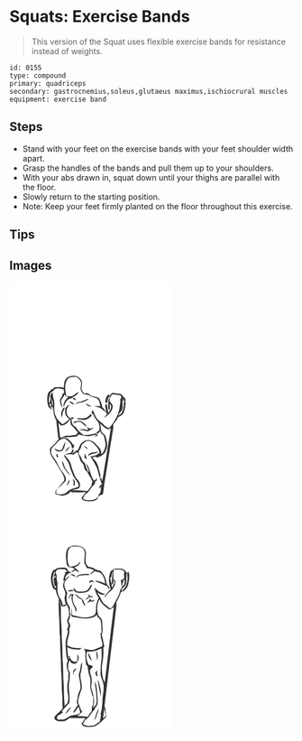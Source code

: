# Squats: Exercise Bands
> This version of the Squat uses flexible exercise bands for resistance instead of weights.

``` 
id: 0155 
type: compound 
primary: quadriceps 
secondary: gastrocnemius,soleus,glutaeus maximus,ischiocrural muscles 
equipment: exercise band 
``` 

## Steps

 - Stand with your feet on the exercise bands with your feet shoulder width apart.
 - Grasp the handles of the bands and pull them up to your shoulders.
 - With your abs drawn in, squat down until your thighs are parallel with the floor.
 - Slowly return to the starting position.
 - Note: Keep your feet firmly planted on the floor throughout this exercise.

## Tips


## Images

<svg width="288" height="400" viewBox="0 0 216 300" xmlns="http://www.w3.org/2000/svg">
  <g fill="#FFF">
    <path d="M0 0h216v300H0V0m77.26 126.4c-4.44 3.22-4.76 9.14-4.9 14.15-3.52-1.66-7.54-.99-11.29-.84-1.72-.17-2.46 1.69-3.5 2.66-.51.05-1.54.14-2.05.18-.21.45-.63 1.34-.84 1.78-2.56.64-3.3 3.47-3.91 5.68-.83 5.29-.55 10.87 1.23 15.94 1.59 1.59 3.49 2.82 5.26 4.2-1.71-2.72-3.8-5.37-4.14-8.69.55.19 1.67.57 2.23.77-.38 1.41-.27 2.81.32 4.2.53-.1 1.58-.28 2.11-.37.8 5.99 1.19 12.31 4.6 17.51.13 4.85 1.17 9.61 1.47 14.45.75 3.66.67 7.45 1.55 11.09-1.62 1.76-3.18 3.59-4.69 5.44-2.08 2.58-5.5 4.05-6.7 7.3-1.07 5.88 2.77 10.77 5.82 15.34 3.56 4.39 5.29 9.91 8.83 14.31 2.21 3.79 5.08 7.87 4.22 12.51-3.28 3.47-5.93 7.45-9.12 11-3.12 1.09-2.63 4.64-2.28 7.27 2.89.37 5.69 1.21 8.56 1.69 4.13-.8 8.9-1.53 11.01-5.71 1.18.79 2.49 1.34 3.94 1.18 5.7.07 11.41.31 17.08-.48-2.61 2.15-3.9 5.34-6.08 7.85.55 1.03.68 2.58 2.02 2.93 4.37 2.2 9.39 1.59 14.08 1.27 2.9-.87 6.59-2.91 6.35-6.44 1.78-1.1 3.76-1.8 5.78-2.33 1.3-4.95 1.32-10.09 2.22-15.11 3.93-24.39 7.78-48.79 11.74-73.18.28-1.63.14-3.28-.06-4.9 2.25-3.12 5.33-5.74 6.51-9.52 3.47-1.23 6.97-3.75 7.9-7.5 1.39-4.44 2.29-9.1 1.87-13.78-.74.55-1.48 1.11-2.22 1.67.44 4.12-.48 8.2-1.97 12.01-1.04 2.26-2.69 4.91-5.46 5.04 1.24-2.16 2.93-3.99 4.46-5.94 3.13-4.91-.25-11.16 2.4-16.16l.6 4.28c.62-.44 1.86-1.33 2.48-1.77-.46-1.93-.84-4.13-3.09-4.61-1.6-5.68-8.39-4.14-12.77-5.38-2.64-.99-3.96 1.89-4.99 3.71-.48-.46-1.44-1.37-1.92-1.82-3.31 2.44-3.99 6.59-4.5 10.39l.64.46c.45.1 1.36.3 1.81.41 1.49-2.88.49-7.12 3.79-8.85.06 1.95-1.1 3.54-1.97 5.17-.11 3.38-.37 6.76-.23 10.15-.19 1.38.63 2.38 1.75 3.01.54-2.81.53-5.67.28-8.51 3.92 3.73.71 8.83-1.81 12.27-1.02-3.86-1.38-7.84-2.22-11.74-.33.01-.98.02-1.31.03-1.88 3.06.78 6.77.36 10.1-1.86-1.99-2.98-4.55-5.11-6.3-.36-4.16-2.04-7.99-4.08-11.58-4.04-2.93-9.86-1.54-13.33-5.32-1.72-2.23-4.68-1.31-7.07-1.3-1.38-2.29-3.8-4.71-3.04-7.6 1.03-4.16 1.44-9.59-2.49-12.39-4.19-4.38-11.07-3.42-16.13-1.28z"/>
    <path d="M78.03 127.87c3.08-1.55 6.68-2.32 10.13-2.04 4.16 1.38 7.82 5.58 7.18 10.17-.01 2.62-1.53 5.36-.2 7.86.75 1.67 1.64 3.33 2.91 4.66 2.27.74 4.66.93 6.99 1.36 3.37 2.64 7.65 3.14 11.51 4.65 3.12 2.47 3.9 6.65 4.09 10.4-2.66-.12-5.33-.23-7.99-.05 3.5 1.05 7.43 1.42 10.29 3.93 1.81 1.61 3.71 3.15 6.08 3.84l-.72 1.64 2.12.34c-1.55 2.01-3.11 4-4.62 6.04 5.18-3.59 10.78-8.02 11.64-14.7.59-3.42-2.63-5.45-4.21-7.99-.11-3.43 1.67-6.41 3.77-8.97 3.33.45 6.68.78 10.03 1.13.4.32 1.21.96 1.61 1.27l.24 3.05c-.4.31-1.18.92-1.58 1.23.54 2.18.39 4.4-.21 6.55-.57 12.15-6.53 23.35-14.83 32-2.6-1.49-5.4-2.85-7.28-5.27-2.54-3.15-6.6-4.65-8.87-8.05-2.32-3.38-3.51-7.37-5.16-11.09-.66 1.38-1.31 2.75-1.93 4.15 1.19.85 2.7 1.5 3.08 3.07 1.14 2.94 2.95 5.52 5.04 7.85 2.24 2.09 2.1 5.35 2.85 8.11-.18 1.38-.34 2.75-.48 4.14a82.049 82.049 0 0 1-4.01 2.92c.53.65 1.07 1.3 1.61 1.95l1.53-1.83c.64-.57 1.9-1.71 2.54-2.28.16.78.5 2.33.67 3.11 1.3 1.02 2.74 1.91 3.8 3.2 1.03 4.2 2.05 8.48 2.27 12.81-.9 4.39-2.03 9.23-5.99 11.9 1.08-4.11-1.35-7.86-4.07-10.68-3.13-3.17-6.06-7.26-10.79-7.93-5.28-1.57-10.75 1.97-13.23 6.53-1.55 2.54-1.28 6.55-4.89 7.16-1.99 1.42-3.91 2.94-5.86 4.41 1.25-2.06 3.57-4.37 1.11-6.43-.69 1.53-1.38 3.08-2.04 4.63-3.39.71-7.07 1.29-9.72 3.75 2.14 4.3 5.84 7.79 7.09 12.53 1.2 4.74 3.15 9.22 4.92 13.75 1.98 5.44 8.14 8.86 7.69 15.23-3.42 1.49-7.12 2.18-10.56 3.59-3.6 1.32-5.5 5.38-9.43 6.05-3.14 1.15-6.42.52-9.57-.16-.6-2.23-.79-4.73 1.18-6.35 4.14-3.04 7.11-7.31 11.05-10.55 1.57-5.7-3.03-10.12-6.03-14.35-3.48-4.22-4.44-9.88-7.99-14.05-2.42-3.91-6.64-7.95-5.15-12.97.67-3.88 4.57-5.67 6.77-8.57 2.8-3.55 6.46-7.16 11.4-6.57 4.74 3.09 9.82 7.33 9.23 13.66.47-.47.93-.94 1.4-1.4.43.43 1.27 1.29 1.7 1.72-1.35-2.27-.99-4.06 1.09-5.35-.59-.05-1.77-.15-2.37-.19a23.553 23.553 0 0 0-9.2-9.16c-2.59-1.04-5.46-.56-8.18-.62-.78-6.48-1.52-12.96-2.38-19.43 1.2 1.25 2.36 2.58 3.85 3.48 5.26-.13 9.23-3.9 11.5-8.33.22.61.65 1.83.87 2.44-.02 2.17-.21 4.71 1.73 6.19 3.13 2.64 5.41 6.02 8.09 9.07-.85 1.02-1.68 2.05-2.49 3.1-4.25.21-8.44 1.65-12.71.85-2.14.66-4.28 1.3-6.42 1.97 6.84.89 13.58-.3 20.38-.82l1.92-2.64c7.14 1.92 14.84 3.53 21.93.45.63.27 1.25.54 1.87.82-1.31.65-3.93 1.94-5.23 2.58 2.5-.76 4.99-1.59 7.49-2.38-1.04-.97-2.05-1.95-3.05-2.94-5.34 1.69-10.91 2.48-16.51 2.24-3.15-3.35-7.54-5.59-9.38-10.02-1.92-1.4-4.2-2.6-5.39-4.74-.39-1.93-.53-3.91-1.11-5.8a96.7 96.7 0 0 1 3.18-1.69l-.24-1.09c-1.14-.17-2.27-.34-3.41-.52.13.72.4 2.14.53 2.86-2.24-1.82-4.79-3.59-5.99-6.32-.67-2.36-.33-4.84-.35-7.25 1.43-1.89 2.66-3.93 3.56-6.12-2.28 1.32-3.89 3.43-5.62 5.37.08 2.69-.18 5.44.43 8.09 1.15 2.46 3.28 4.26 5.17 6.14-2.92 2.59-5.92 5.14-9.5 6.78-3.32-3.52-7.4-6.68-8.88-11.5-3.44-6.96-.18-14.93-2.52-22.16-1.06-2.81-1.18-5.81-1.22-8.77-1.06 1.09-2.11 2.21-3.13 3.35-.04 1.41-.08 2.83-.11 4.25 4.16 2.15 3.02 7.53 3.26 11.38-1.48-3.02-1.03-6.43-1.49-9.66-.44-.25-1.31-.75-1.75-.99-.17 2.11-.31 4.29-1.23 6.24-1.71-4.57.11-9.05 1.19-13.47a284.4 284.4 0 0 0 4.6-3.86c3.34-4.02 9.32-2.41 13.56-.87.01 1.62.03 3.23.07 4.84-.58.25-1.72.75-2.3 1 .02.7.05 2.09.06 2.79-4.97 4.11-3.28 11.59.67 15.82-1.25-3.62-2.9-7.47-1.73-11.34 1.36-2.24 4.04-3.96 3.53-6.92 1.52 1.79 3.36 3.27 5.6 4.07-4.26 2.32-6.27 7.13-6.58 11.77.24-.04.72-.12.96-.17 1.37-4.77 4.53-10.23 10.08-10.48 3.29-2.46 7.68-4.16 9.08-8.38-2.33 1.21-4.23 3.04-6.39 4.49-2.98 1.91-6.65 1.36-9.96 1.05-.42-5.1-2.11-10.2-1.15-15.33.73-2.9 1.67-5.9 3.61-8.23m5.98 26.98c1.6.83 3.2 1.71 4.91 2.3-.78-1.23-1.63-2.41-2.49-3.57-.81.41-1.62.84-2.42 1.27m6.51 4.78c-.93 1.12-1.83 2.27-2.62 3.5 1.09-.72 2.11-1.54 3.12-2.35 3.17-.83 6.68-.61 9.51-2.45 1.55-1.1 4-1.21 4.68-3.24-5.03 1.14-9.31 4.68-14.69 4.54m-11.46-1.24c2.1 1.84 4.35 3.62 7.01 4.58-.93-3.08-4.01-4.47-7.01-4.58m22.7 2.46c.92 3.16 4.36 5.43 7.53 3.98-2.97-.4-5.26-2.2-7.53-3.98m-31.9 9.95c-1.59 2.84-1.09 6.19-.42 9.22 1.27-2.09 1.01-4.6 1.53-6.9.81-2.06 2.03-3.95 2.58-6.12l-.65-.2c-2 .15-2.12 2.64-3.04 4m38.35 4.39c-1.72 2.16-3.82 4.1-6.36 5.24-3.95 1.24-8.05.56-12.08.32 1.55 2.35 4.8 1.69 7.2 2.33 4.94.65 9.46-2.03 12.55-5.69-.43-.74-.87-1.47-1.31-2.2m-23.37 12.74c2.01-.71 3.97-1.53 5.95-2.31 1.43.06 2.87.13 4.3.18 2.33 2.44 4.8 4.88 7.97 6.2-.99-2.81-3.98-4.09-5.97-6.11-2.47-2.33-6.08-.97-9.07-.99-1.77-.12-2.32 1.89-3.18 3.03m18.22 4.82a43.01 43.01 0 0 1 1.82 3.74c-2.04.12-3.97-.62-5.89-1.17-1.88.23-3.77.42-5.66.53-.02.15-.07.45-.09.6 2.97.15 5.95.31 8.74 1.43 2.82 1.09 5.22-1.38 7.54-2.59 1.13-.64 2.25-1.3 3.27-2.11-1.58.46-3.1 1.09-4.68 1.52-1.8-.3-3.41-1.2-5.05-1.95M70.03 222c-2.88 3.64-7 .57-10-1.11 1.19 3.95 6.12 5.43 9.57 3.58 3.89-2.91 4.19-8.17 5.16-12.54-2.19 3.05-3.16 6.72-4.73 10.07m4.32 4.15c2.22-2.15 4.47-4.39 5.74-7.25-3.11 1.24-4.58 4.34-5.74 7.25m-9.37 6.99c-.46-1.86-1.04-3.67-1.73-5.45-1.16 1.87-1.18 5.42 1.73 5.45m5.07 4.38c.23 7.69 5.45 14.41 11.03 19.25-1.82-3.39-5.03-5.8-6.7-9.29-1.71-3.21-1.99-7.06-4.33-9.96m14.11 24.19c.47 1.16.92 2.33 1.37 3.51.18 2.02-1.37 4.61.87 5.9.79-3.25 1.85-7.92-2.24-9.41m-7.95 9.73c1.79-2.66 4.24-5.55 3.51-8.98-1.8 2.69-2.57 5.92-3.51 8.98z"/>
    <path d="M120.25 187.51c3.55 3.15 6.71 7.15 11.58 8.29.78-.45 2.33-1.36 3.1-1.81-3.9 23.43-7.34 46.93-11.41 70.33-.83-1.49-.81-4.83-3.27-3.88.81 2.64 1.34 5.45 2.92 7.78-.88.75-1.75 1.5-2.63 2.24-.37 1.02-.73 2.05-1.08 3.08.31.11.94.33 1.26.44.24-.77.71-2.31.95-3.08.21 3.01.08 6.1-.76 9.02-1.71 1.76-3.01 3.82-3.29 6.31-1.85 1.1-3.65 2.28-5.58 3.22-4.82.41-9.83.92-14.32-1.33.8-1.97 1.63-3.95 2.81-5.72 1.93-1.63 4.41-2.73 5.66-5.05 1.99-3.31 4.32-6.43 7.3-8.92.26-1.33.55-2.65.85-3.96.55-.17 1.66-.51 2.21-.67-.11-.34-.33-1.02-.44-1.35l.72-2.51c-.54.75-1.07 1.51-1.6 2.28-.88.54-1.76 1.08-2.64 1.64-5.2-6.84-4.98-16.24-10.48-22.91.49 4.22 3.22 7.76 3.99 11.93-3.55-3.22-4.12-8.11-5.89-12.27-1.55-1.78-3.59-3.28-4.13-5.7-.65-3-3.66-4.84-3.92-7.96-.46-1.88.98-3.39 1.89-4.84 1.75-1.96.96-5.13 3.1-6.84 2.48-2.08 5.25-5.05 8.84-4.08 4.79.61 7.31 5.16 10.45 8.26 1.42 2.21 3.58 4.7 3.21 7.43-3 3.3-7.51 4.33-11.75 4.97 3.25 5.54 7.04 10.85 9.23 16.94.97 3.82 1.89 7.66 2.98 11.45.61-1.2 1.2-2.51.92-3.89-1.63-6.21-2.46-12.84-6.17-18.25-1.37-1.79-3.24-3.13-4.49-5.02 1.38-.54 2.84-.83 4.3-1.08.35.3 1.04.9 1.39 1.2 5.61-.92 11.45-4.78 12.74-10.61 2.8-5.32.4-11.3-.63-16.75-.41-2.65-2.75-4.07-4.78-5.42-2.39-4-1.17-8.74-3.14-12.91m-21.22 30.5c1.66 1.49 3.32 3 5.16 4.26-.4-2.53-2.78-4.03-5.16-4.26m5.68 12.9c2.09-.93 3.93-2.6 6.29-2.8 2.52-.36 5.41-.63 6.74-3.18-4.31 2.14-11.39.05-13.03 5.98m-4.34-3.02c-.48 1.95-.57 3.97-.33 5.97.98.48 1.97.97 2.95 1.47-.78-2.52-1.41-5.09-2.62-7.44z"/>
    <path d="M89.18 226.05c.5.16 1.5.49 2.01.65.94 3.14 1.79 6.3 2.79 9.42.96 2.97 4.09 4.66 4.82 7.74 1.12 2.63.86 6.63 4.32 7.4 1.59 3.46 3.57 6.72 5.67 9.9-.62 1.24-1.23 2.48-1.83 3.74.66-1.15 1.3-2.29 1.95-3.43l1.59 3.46c-.66 1.89-.96 3.87-1.5 5.8-1.55 2.32-3.25 4.55-4.77 6.9-6.93-.4-13.83-1-20.77-1.08 2.93-1.46 6.5-.95 9.24-2.86 1.76-1.99 1.3-4.95.63-7.29-1.26-3.34-4.68-5.2-6.12-8.44-2.36-5.39-4.19-10.98-5.76-16.64-1.61-4.53-4.87-8.15-8.18-11.51 3.96-.74 7.93-1.6 11.9-.34 1.33-1.15 2.67-2.28 4.01-3.42z"/>
  </g>
  <g fill="#333">
    <path d="M77.26 126.4c5.06-2.14 11.94-3.1 16.13 1.28 3.93 2.8 3.52 8.23 2.49 12.39-.76 2.89 1.66 5.31 3.04 7.6 2.39-.01 5.35-.93 7.07 1.3 3.47 3.78 9.29 2.39 13.33 5.32 2.04 3.59 3.72 7.42 4.08 11.58 2.13 1.75 3.25 4.31 5.11 6.3.42-3.33-2.24-7.04-.36-10.1.33-.01.98-.02 1.31-.03.84 3.9 1.2 7.88 2.22 11.74 2.52-3.44 5.73-8.54 1.81-12.27.25 2.84.26 5.7-.28 8.51-1.12-.63-1.94-1.63-1.75-3.01-.14-3.39.12-6.77.23-10.15.87-1.63 2.03-3.22 1.97-5.17-3.3 1.73-2.3 5.97-3.79 8.85-.45-.11-1.36-.31-1.81-.41l-.64-.46c.51-3.8 1.19-7.95 4.5-10.39.48.45 1.44 1.36 1.92 1.82 1.03-1.82 2.35-4.7 4.99-3.71 4.38 1.24 11.17-.3 12.77 5.38 2.25.48 2.63 2.68 3.09 4.61-.62.44-1.86 1.33-2.48 1.77l-.6-4.28c-2.65 5 .73 11.25-2.4 16.16-1.53 1.95-3.22 3.78-4.46 5.94 2.77-.13 4.42-2.78 5.46-5.04 1.49-3.81 2.41-7.89 1.97-12.01.74-.56 1.48-1.12 2.22-1.67.42 4.68-.48 9.34-1.87 13.78-.93 3.75-4.43 6.27-7.9 7.5-1.18 3.78-4.26 6.4-6.51 9.52.2 1.62.34 3.27.06 4.9-3.96 24.39-7.81 48.79-11.74 73.18-.9 5.02-.92 10.16-2.22 15.11-2.02.53-4 1.23-5.78 2.33.24 3.53-3.45 5.57-6.35 6.44-4.69.32-9.71.93-14.08-1.27-1.34-.35-1.47-1.9-2.02-2.93 2.18-2.51 3.47-5.7 6.08-7.85-5.67.79-11.38.55-17.08.48-1.45.16-2.76-.39-3.94-1.18-2.11 4.18-6.88 4.91-11.01 5.71-2.87-.48-5.67-1.32-8.56-1.69-.35-2.63-.84-6.18 2.28-7.27-1.97 1.62-1.78 4.12-1.18 6.35 3.15.68 6.43 1.31 9.57.16 3.93-.67 5.83-4.73 9.43-6.05 3.44-1.41 7.14-2.1 10.56-3.59.45-6.37-5.71-9.79-7.69-15.23-1.77-4.53-3.72-9.01-4.92-13.75-1.25-4.74-4.95-8.23-7.09-12.53 2.65-2.46 6.33-3.04 9.72-3.75.66-1.55 1.35-3.1 2.04-4.63 2.46 2.06.14 4.37-1.11 6.43 1.95-1.47 3.87-2.99 5.86-4.41 3.61-.61 3.34-4.62 4.89-7.16 2.48-4.56 7.95-8.1 13.23-6.53 4.73.67 7.66 4.76 10.79 7.93 2.72 2.82 5.15 6.57 4.07 10.68 3.96-2.67 5.09-7.51 5.99-11.9-.22-4.33-1.24-8.61-2.27-12.81-1.06-1.29-2.5-2.18-3.8-3.2-.17-.78-.51-2.33-.67-3.11-.64.57-1.9 1.71-2.54 2.28l-1.53 1.83c-.54-.65-1.08-1.3-1.61-1.95 1.37-.93 2.7-1.91 4.01-2.92.14-1.39.3-2.76.48-4.14-.75-2.76-.61-6.02-2.85-8.11-2.09-2.33-3.9-4.91-5.04-7.85-.38-1.57-1.89-2.22-3.08-3.07.62-1.4 1.27-2.77 1.93-4.15 1.65 3.72 2.84 7.71 5.16 11.09 2.27 3.4 6.33 4.9 8.87 8.05 1.88 2.42 4.68 3.78 7.28 5.27 8.3-8.65 14.26-19.85 14.83-32 .6-2.15.75-4.37.21-6.55.4-.31 1.18-.92 1.58-1.23l-.24-3.05c-.4-.31-1.21-.95-1.61-1.27-3.35-.35-6.7-.68-10.03-1.13-2.1 2.56-3.88 5.54-3.77 8.97 1.58 2.54 4.8 4.57 4.21 7.99-.86 6.68-6.46 11.11-11.64 14.7 1.51-2.04 3.07-4.03 4.62-6.04l-2.12-.34.72-1.64c-2.37-.69-4.27-2.23-6.08-3.84-2.86-2.51-6.79-2.88-10.29-3.93 2.66-.18 5.33-.07 7.99.05-.19-3.75-.97-7.93-4.09-10.4-3.86-1.51-8.14-2.01-11.51-4.65-2.33-.43-4.72-.62-6.99-1.36-1.27-1.33-2.16-2.99-2.91-4.66-1.33-2.5.19-5.24.2-7.86.64-4.59-3.02-8.79-7.18-10.17-3.45-.28-7.05.49-10.13 2.04-1.94 2.33-2.88 5.33-3.61 8.23-.96 5.13.73 10.23 1.15 15.33 3.31.31 6.98.86 9.96-1.05 2.16-1.45 4.06-3.28 6.39-4.49-1.4 4.22-5.79 5.92-9.08 8.38-5.55.25-8.71 5.71-10.08 10.48-.24.05-.72.13-.96.17.31-4.64 2.32-9.45 6.58-11.77-2.24-.8-4.08-2.28-5.6-4.07.51 2.96-2.17 4.68-3.53 6.92-1.17 3.87.48 7.72 1.73 11.34-3.95-4.23-5.64-11.71-.67-15.82-.01-.7-.04-2.09-.06-2.79.58-.25 1.72-.75 2.3-1-.04-1.61-.06-3.22-.07-4.84-4.24-1.54-10.22-3.15-13.56.87a284.4 284.4 0 0 1-4.6 3.86c-1.08 4.42-2.9 8.9-1.19 13.47.92-1.95 1.06-4.13 1.23-6.24.44.24 1.31.74 1.75.99.46 3.23.01 6.64 1.49 9.66-.24-3.85.9-9.23-3.26-11.38.03-1.42.07-2.84.11-4.25 1.02-1.14 2.07-2.26 3.13-3.35.04 2.96.16 5.96 1.22 8.77 2.34 7.23-.92 15.2 2.52 22.16 1.48 4.82 5.56 7.98 8.88 11.5 3.58-1.64 6.58-4.19 9.5-6.78-1.89-1.88-4.02-3.68-5.17-6.14-.61-2.65-.35-5.4-.43-8.09 1.73-1.94 3.34-4.05 5.62-5.37-.9 2.19-2.13 4.23-3.56 6.12.02 2.41-.32 4.89.35 7.25 1.2 2.73 3.75 4.5 5.99 6.32-.13-.72-.4-2.14-.53-2.86 1.14.18 2.27.35 3.41.52l.24 1.09a96.7 96.7 0 0 0-3.18 1.69c.58 1.89.72 3.87 1.11 5.8 1.19 2.14 3.47 3.34 5.39 4.74 1.84 4.43 6.23 6.67 9.38 10.02 5.6.24 11.17-.55 16.51-2.24 1 .99 2.01 1.97 3.05 2.94-2.5.79-4.99 1.62-7.49 2.38 1.3-.64 3.92-1.93 5.23-2.58-.62-.28-1.24-.55-1.87-.82-7.09 3.08-14.79 1.47-21.93-.45l-1.92 2.64c-6.8.52-13.54 1.71-20.38.82 2.14-.67 4.28-1.31 6.42-1.97 4.27.8 8.46-.64 12.71-.85.81-1.05 1.64-2.08 2.49-3.1-2.68-3.05-4.96-6.43-8.09-9.07-1.94-1.48-1.75-4.02-1.73-6.19-.22-.61-.65-1.83-.87-2.44-2.27 4.43-6.24 8.2-11.5 8.33-1.49-.9-2.65-2.23-3.85-3.48.86 6.47 1.6 12.95 2.38 19.43 2.72.06 5.59-.42 8.18.62 3.84 2.11 7.07 5.32 9.2 9.16.6.04 1.78.14 2.37.19-2.08 1.29-2.44 3.08-1.09 5.35-.43-.43-1.27-1.29-1.7-1.72-.47.46-.93.93-1.4 1.4.59-6.33-4.49-10.57-9.23-13.66-4.94-.59-8.6 3.02-11.4 6.57-2.2 2.9-6.1 4.69-6.77 8.57-1.49 5.02 2.73 9.06 5.15 12.97 3.55 4.17 4.51 9.83 7.99 14.05 3 4.23 7.6 8.65 6.03 14.35-3.94 3.24-6.91 7.51-11.05 10.55 3.19-3.55 5.84-7.53 9.12-11 .86-4.64-2.01-8.72-4.22-12.51-3.54-4.4-5.27-9.92-8.83-14.31-3.05-4.57-6.89-9.46-5.82-15.34 1.2-3.25 4.62-4.72 6.7-7.3 1.51-1.85 3.07-3.68 4.69-5.44-.88-3.64-.8-7.43-1.55-11.09-.3-4.84-1.34-9.6-1.47-14.45-3.41-5.2-3.8-11.52-4.6-17.51-.53.09-1.58.27-2.11.37-.59-1.39-.7-2.79-.32-4.2-.56-.2-1.68-.58-2.23-.77.34 3.32 2.43 5.97 4.14 8.69-1.77-1.38-3.67-2.61-5.26-4.2-1.78-5.07-2.06-10.65-1.23-15.94.61-2.21 1.35-5.04 3.91-5.68.21-.44.63-1.33.84-1.78.51-.04 1.54-.13 2.05-.18 1.04-.97 1.78-2.83 3.5-2.66 3.75-.15 7.77-.82 11.29.84.14-5.01.46-10.93 4.9-14.15m42.99 61.11c1.97 4.17.75 8.91 3.14 12.91 2.03 1.35 4.37 2.77 4.78 5.42 1.03 5.45 3.43 11.43.63 16.75-1.29 5.83-7.13 9.69-12.74 10.61-.35-.3-1.04-.9-1.39-1.2-1.46.25-2.92.54-4.3 1.08 1.25 1.89 3.12 3.23 4.49 5.02 3.71 5.41 4.54 12.04 6.17 18.25.28 1.38-.31 2.69-.92 3.89-1.09-3.79-2.01-7.63-2.98-11.45-2.19-6.09-5.98-11.4-9.23-16.94 4.24-.64 8.75-1.67 11.75-4.97.37-2.73-1.79-5.22-3.21-7.43-3.14-3.1-5.66-7.65-10.45-8.26-3.59-.97-6.36 2-8.84 4.08-2.14 1.71-1.35 4.88-3.1 6.84-.91 1.45-2.35 2.96-1.89 4.84.26 3.12 3.27 4.96 3.92 7.96.54 2.42 2.58 3.92 4.13 5.7 1.77 4.16 2.34 9.05 5.89 12.27-.77-4.17-3.5-7.71-3.99-11.93 5.5 6.67 5.28 16.07 10.48 22.91.88-.56 1.76-1.1 2.64-1.64.53-.77 1.06-1.53 1.6-2.28l-.72 2.51c.11.33.33 1.01.44 1.35-.55.16-1.66.5-2.21.67-.3 1.31-.59 2.63-.85 3.96-2.98 2.49-5.31 5.61-7.3 8.92-1.25 2.32-3.73 3.42-5.66 5.05-1.18 1.77-2.01 3.75-2.81 5.72 4.49 2.25 9.5 1.74 14.32 1.33 1.93-.94 3.73-2.12 5.58-3.22.28-2.49 1.58-4.55 3.29-6.31.84-2.92.97-6.01.76-9.02-.24.77-.71 2.31-.95 3.08-.32-.11-.95-.33-1.26-.44.35-1.03.71-2.06 1.08-3.08.88-.74 1.75-1.49 2.63-2.24-1.58-2.33-2.11-5.14-2.92-7.78 2.46-.95 2.44 2.39 3.27 3.88 4.07-23.4 7.51-46.9 11.41-70.33-.77.45-2.32 1.36-3.1 1.81-4.87-1.14-8.03-5.14-11.58-8.29m-31.07 38.54c-1.34 1.14-2.68 2.27-4.01 3.42-3.97-1.26-7.94-.4-11.9.34 3.31 3.36 6.57 6.98 8.18 11.51 1.57 5.66 3.4 11.25 5.76 16.64 1.44 3.24 4.86 5.1 6.12 8.44.67 2.34 1.13 5.3-.63 7.29-2.74 1.91-6.31 1.4-9.24 2.86 6.94.08 13.84.68 20.77 1.08 1.52-2.35 3.22-4.58 4.77-6.9.54-1.93.84-3.91 1.5-5.8l-1.59-3.46c-.65 1.14-1.29 2.28-1.95 3.43.6-1.26 1.21-2.5 1.83-3.74-2.1-3.18-4.08-6.44-5.67-9.9-3.46-.77-3.2-4.77-4.32-7.4-.73-3.08-3.86-4.77-4.82-7.74-1-3.12-1.85-6.28-2.79-9.42-.51-.16-1.51-.49-2.01-.65z"/>
    <path d="M84.01 154.85c.8-.43 1.61-.86 2.42-1.27.86 1.16 1.71 2.34 2.49 3.57-1.71-.59-3.31-1.47-4.91-2.3zM90.52 159.63c5.38.14 9.66-3.4 14.69-4.54-.68 2.03-3.13 2.14-4.68 3.24-2.83 1.84-6.34 1.62-9.51 2.45-1.01.81-2.03 1.63-3.12 2.35.79-1.23 1.69-2.38 2.62-3.5zM79.06 158.39c3 .11 6.08 1.5 7.01 4.58-2.66-.96-4.91-2.74-7.01-4.58zM101.76 160.85c2.27 1.78 4.56 3.58 7.53 3.98-3.17 1.45-6.61-.82-7.53-3.98zM69.86 170.8c.92-1.36 1.04-3.85 3.04-4l.65.2c-.55 2.17-1.77 4.06-2.58 6.12-.52 2.3-.26 4.81-1.53 6.9-.67-3.03-1.17-6.38.42-9.22zM108.21 175.19c.44.73.88 1.46 1.31 2.2-3.09 3.66-7.61 6.34-12.55 5.69-2.4-.64-5.65.02-7.2-2.33 4.03.24 8.13.92 12.08-.32 2.54-1.14 4.64-3.08 6.36-5.24zM84.84 187.93c.86-1.14 1.41-3.15 3.18-3.03 2.99.02 6.6-1.34 9.07.99 1.99 2.02 4.98 3.3 5.97 6.11-3.17-1.32-5.64-3.76-7.97-6.2-1.43-.05-2.87-.12-4.3-.18-1.98.78-3.94 1.6-5.95 2.31zM103.06 192.75c1.64.75 3.25 1.65 5.05 1.95 1.58-.43 3.1-1.06 4.68-1.52-1.02.81-2.14 1.47-3.27 2.11-2.32 1.21-4.72 3.68-7.54 2.59-2.79-1.12-5.77-1.28-8.74-1.43.02-.15.07-.45.09-.6 1.89-.11 3.78-.3 5.66-.53 1.92.55 3.85 1.29 5.89 1.17a43.01 43.01 0 0 0-1.82-3.74zM70.03 222c1.57-3.35 2.54-7.02 4.73-10.07-.97 4.37-1.27 9.63-5.16 12.54-3.45 1.85-8.38.37-9.57-3.58 3 1.68 7.12 4.75 10 1.11zM99.03 218.01c2.38.23 4.76 1.73 5.16 4.26-1.84-1.26-3.5-2.77-5.16-4.26zM74.35 226.15c1.16-2.91 2.63-6.01 5.74-7.25-1.27 2.86-3.52 5.1-5.74 7.25zM104.71 230.91c1.64-5.93 8.72-3.84 13.03-5.98-1.33 2.55-4.22 2.82-6.74 3.18-2.36.2-4.2 1.87-6.29 2.8zM64.98 233.14c-2.91-.03-2.89-3.58-1.73-5.45.69 1.78 1.27 3.59 1.73 5.45zM100.37 227.89c1.21 2.35 1.84 4.92 2.62 7.44-.98-.5-1.97-.99-2.95-1.47-.24-2-.15-4.02.33-5.97zM70.05 237.52c2.34 2.9 2.62 6.75 4.33 9.96 1.67 3.49 4.88 5.9 6.7 9.29-5.58-4.84-10.8-11.56-11.03-19.25zM84.16 261.71c4.09 1.49 3.03 6.16 2.24 9.41-2.24-1.29-.69-3.88-.87-5.9-.45-1.18-.9-2.35-1.37-3.51zM76.21 271.44c.94-3.06 1.71-6.29 3.51-8.98.73 3.43-1.72 6.32-3.51 8.98z"/>
  </g>
</svg>

<svg width="288" height="400" viewBox="0 0 216 300" xmlns="http://www.w3.org/2000/svg">
  <g fill="#FFF">
    <path d="M0 0h216v300H0V0m77.67 53.79c-3.7 6.34-2.36 13.98-1.54 20.9.63 3.35 3.75 5.05 6.97 4.71 1.29.75 2.59 1.48 3.91 2.2-1.84 1.18-3.63 2.45-5.18 4-1.11-.37-2.21-.74-3.32-1.11-.9-2.44-2.65-5.19-5.64-4.91-4.15.31-9.18-.59-12.29 2.88-.47.02-1.4.07-1.87.09-5.37 6.99-3.86 17.09-.46 24.64 1.19.79 2.37 1.59 3.56 2.38.41 4.14 2.02 8 4.02 11.6-.86 5.91-.13 11.89-.14 17.83.98 10 .77 20.07 1.1 30.11l.46.64c.21 7.76.2 15.52.58 23.27 1.12 9.84.23 19.8 1.35 29.65.45 7.43.19 14.9.68 22.33.88 7.19.34 14.46.97 21.67-2.45 3.3-5.71 5.82-8.65 8.65-1.39 1.54-3.34 3.84-1.7 5.89 2.73 3.39 7.8 2.68 11.66 2.44 3.28-.13 5.5-2.75 8.14-4.31 7.07-.03 14.15.5 21.21.14-2.26 2.19-3.61 5.06-5.6 7.47.46.83.87 1.7 1.43 2.48 4.51 2.6 9.89 1.94 14.84 1.57 6.83-2.55 11.64-8.29 16.81-13.13-.53-3.14-.7-6.34-1.58-9.41l1.04.08c-1.22-2.32-2.28-4.84-1.63-7.51 4.97-42 9.95-84.01 14.98-126.01.54-3.08.75-6.21.42-9.32 2.51-4.43 4.74-9.01 6.31-13.86 1.97-.68 4.08-1.26 5.5-2.88 4.17-3.33 4.48-9.17 5.39-14.01-.15-3.38.8-7.37-1.43-10.23-1.94 2.44-.94 5.52-.79 8.33.27 6.61-2.25 13.33-7.52 17.49-.27-1.23-.58-2.44-.93-3.65-1.42 1.67-1.51 4.09-2.25 6.09-1.4 5.55-5.11 10.06-7.34 15.26-1 2.43-2.63 4.51-4.93 5.84-2.88-2.21-5.75-4.44-8.58-6.71-2.65-2.61-3.4-6.43-5.51-9.4-1.29-1.86-2.48-3.8-3.38-5.87 2.98 2.62 7.13 4.8 10.98 2.53-5.98-.64-10.82-4.64-14.85-8.81 1.47 4.74 2.57 9.78 6 13.57-2.19 4.54-3.84 9.51-3.68 14.61-.14 3.19.21 7.26-3.08 9.06-8.95 4.88-19.57 2.35-28.74-.47-.06-3.07-.07-6.15-.57-9.19-.3 3.16-.11 6.34-.05 9.5-4.39-3.07-.53-9.19-3.72-12.98-3.7-4.86-3.53-11.16-2.09-16.79-1.99-4-4.86-8.25-3.67-12.94.84-4.29 5.28-6.33 7.05-10.1-2.22 1.59-4.12 3.58-6.37 5.13.21-1.02.64-3.08.86-4.1 2.58-4.94 9.04-4.8 12.9-8.31 1.52 1.17 3.13 2.25 5.06 2.58-1.92-2.32-3.88-4.73-6.58-6.18 3.5-1.43 8.09-3.31 7.76-7.9-2.44 5.16-8.3 6.69-13.52 7.28-4.06-5.4-3.03-12.45-2.72-18.75.46-3.43 1.79-6.62 4.95-8.38 5.07.3 11.29-1.36 15.36 2.5 4.09 5.12 1.33 11.77 1.59 17.64-.46 3.17 2.64 5.31 3.08 8.33 3.49.59 6.97 1.42 10.12 3.08-2.21 1.79-4.69 3.43-5.92 6.11 2.61-1.39 4.75-3.46 6.99-5.36 1.54 2.2 4.73 1.01 6.75 2.44 4.52 3.34 6.65 9.26 6.59 14.74-3.54-2.13-7.51-3.23-11.52-4.04-.56.35-1.12.71-1.67 1.07 5.7.91 10.39 4.42 15.88 5.91.7 1.21 1.36 2.44 2.03 3.67a2.6 2.6 0 0 0 1.69-.38c-1.68-3.09-4.88-5.56-4.89-9.33-.48-5.02-3.53-9.24-6.6-13.03-1.9-2.31-5.36-1.47-7.69-3.13-2.72-1.69-5.78-2.69-8.96-3.05-1.46-1.78-3.73-3.24-3.89-5.73-1.36-5.02 1.19-10.11-.33-15.1-.55-4.55-5.32-6.63-9.32-7.23-4.86-.68-10.77-.82-14.28 3.22m62.98 26.96c-1.9 1.05-3.78 2.14-5.7 3.16-3.74 7.65-3.01 16.75-.01 24.52-.51.37-1.52 1.12-2.02 1.49-2.31 2.77-4.6 5.57-6.63 8.57.4-.1 1.19-.31 1.59-.41 2.03-3.3 4.79-6.06 7.89-8.36 3.28-2.55 4.1-6.82 5.47-10.49-3.18 1.02-2.98 4.87-4.41 7.36-.42-1.56-.78-3.12-1.09-4.7.42-.12 1.26-.36 1.68-.49 1.6-1.75.64-4.4.8-6.53.51 1.52 1.02 3.03 1.56 4.54l1.6-.45c-.41-1.92-1.86-3.13-3.12-4.45.05-4.05.51-8.1.35-12.15 3.95-.31 7.9-.08 11.85.07.82.85 1.64 1.71 2.46 2.58-.53 2.66-.78 5.4.1 8.02-.61.6-1.82 1.82-2.42 2.42l.97.93c-1.11-.25-2.17-.84-3.3-.92.25 2.76.81 5.52.91 8.32.21.08.65.24.86.32-.03-3.55 1.55-6.7 3.57-9.51-.09 2.19-.23 4.4-.71 6.54-.41 2.87-4.98 3.63-3.4 7.05 2.29-2.42 5.33-4.74 5.79-8.28 1.17-4.27-.78-8.91 1.18-13-.93-1.19-1.8-2.43-2.85-3.52-3.23-3.67-8.68-2.12-12.97-2.63m-60.19 8.3c2.67.15 4.92 1.49 7.18 2.76-.32-3.8-4.37-3.75-7.18-2.76m11.65.15c-1.84.51-2.52 2.59-3.29 4.12 1.24-.88 2.4-1.86 3.55-2.87 4.23-.57 8.53-1.46 12.8-.66l1.04-1.72c-4.72-.51-9.51-.05-14.1 1.13m13.88 10.7c1-.56 1.99-1.13 2.98-1.71.96.2 2.89.61 3.85.82-.96-.83-1.64-2.07-2.86-2.55-2.06-.63-4.2 1.36-3.97 3.44m-4.86 10.65c-3.83 1.38-7.94.81-11.89.45-1.11-1.7-2.26-3.5-4.24-4.28.43 2.27 1.25 4.81 3.71 5.57 5.31 1.82 11.21.85 16.26-1.33 2.31-2.71 4.42-5.83 5.13-9.39-4.11 1.96-4.05 8.3-8.97 8.98m-22.82-.67c.08.38.25 1.14.33 1.52 2.16-.31 4.42-.35 6.46-1.22-1.56-2.21-4.57-.3-6.79-.3m2.14 6.02c-.22 2.09-1.67 3.64-2.76 5.33 2.01-.92 2.97-2.87 4.05-4.65 2.23-1.2.83 2.31.85 3.46.37 4.6 1.91 9.22 4.51 13.08.5 1.92.55 4.03 1.91 5.63-.08-2.28.73-4.97-.9-6.89-3.26-4.7-5.69-11.37-2.75-16.8-1.75-.52-3.55-.57-4.91.84m6.48-1.06c1.46 1.45 3.05 2.79 4.13 4.56 1.76.9 3.58 1.68 5.39 2.49.44 3.47 1.69 7.11 5.17 8.63-.78-1.66-1.7-3.24-2.61-4.82-.34-3.73-3.2-5.92-6.57-6.88-1.28-2.01-3.18-3.43-5.51-3.98m17.57-.15c.39 1.22.79 2.45 1.2 3.67-1.79 1.14-3.6 2.27-5.09 3.8 2.17-.8 4.48-1.66 5.96-3.55 1.42.05 2.85.12 4.27.19.03-.31.1-.94.13-1.25-2.71.5-4.72-1.01-6.47-2.86m-1.59 12.19c1.59-.73 3.15-1.52 4.7-2.31 2.48.88 4.92.16 5.64-2.52-1.25.56-2.48 1.13-3.71 1.71-.75-.99-1.48-1.99-2.19-3-.97 2.39-2.73 4.25-4.44 6.12z"/>
    <path d="M62.06 84.22c1.76-3.93 6.65-2.34 10.02-2.58 2.33-.29 3.54 2.18 5.34 3.2l-3.79.6c1.48 2.12-.5 3.93-1.04 5.94-.42 1.95-.59 3.95-1.02 5.9.53-.23 1.6-.7 2.13-.94-1.6 2.94-3.2 6.5-1.79 9.85.91 3.49 3.82 6.94 1.98 10.6-1.3 3.8 0 7.74 1.28 11.35-1.42.84-2.93 1.51-4.62 1.32.38-4.82-2.87-8.39-4.98-12.33-1.86-5.16-1.98-10.81-1.55-16.22-.2-3.01-1.75-5.91-1.08-8.97.94-2.71-2.68-5.22-.88-7.72z"/>
    <path d="M59.56 85.33c.34.03 1.01.1 1.34.13-.63 2.01-1.41 3.96-2.01 5.98.73-.06 2.19-.17 2.92-.23l-.77-1.6 1.35 1.77c-1.17.81-2.35 1.6-3.54 2.38.01 3.13.51 6.22 1.09 9.29.44.35 1.33 1.03 1.77 1.38.02.72.05 2.16.07 2.88-3.38-3.66-3.79-8.71-4.43-13.4.69-2.87 1.38-5.75 2.21-8.58zM133.43 94.2c3.73-1.82 1.56-7.28 4.94-9.5-2.14 5.43-1.83 11.21-2.24 16.91-.99-2.26-1.49-4.69-1.62-7.15-.27-.06-.81-.19-1.08-.26zM119.68 121.47c2.38 6.41 8.29 10.12 13.59 13.91 2-.92 3.87-2.1 5.61-3.44-4.34 33.41-7.82 66.94-12.06 100.37-.67-1.45-1.3-2.9-1.91-4.36-1.92-5.44-1.71-11.24-2.02-16.9 1.58-8.18 2.84-16.55 2.01-24.88.53-.68 1.07-1.35 1.61-2.02-2.05-4.63-1.46-9.89-3.67-14.46.45-3.21 1.73-6.4 1.16-9.68-.6-3.46-.14-7.03-.83-10.47-.75-3.6-5.15-4.8-5.55-8.61-1.5-6.43-1.07-13.54 2.06-19.46zM67.03 124.47c.17-.02.5-.05.66-.06.32 1.96.58 3.94.86 5.92 2.68 1.15 6.03 1.16 7.6-1.73 3.56 5.7 4.62 13.72 1.02 19.67-1.18 2.65.79 5.41 1.42 7.98-.62 2.01-1.24 4.03-2 5.99.37.44 1.1 1.3 1.46 1.73-.64 2.66-1.32 5.31-1.92 7.98-2.63 7.66-.72 15.71-.53 23.56.07 3.56 3.38 7.41.95 10.65-1.01 4.78.29 9.43 2.45 13.68-1.55 3.26.09 6.87-1.03 10.21-1.72 6.53-.97 13.39.18 19.95.62 3.16-.22 6.34-.78 9.45a84.733 84.733 0 0 0-4.11 3.93c.15-3.36-.24-6.68-.52-10.01-.39-8.53-.05-17.1-.99-25.6-.3-6.76-.21-13.53-.52-20.28-1.01-8.78-.51-17.63-1.06-26.44-1.1-9.74-.24-19.59-1.33-29.33-.79-9.06.53-18.4-1.81-27.25z"/>
    <path d="M79.56 144.42c.46-.77.92-1.54 1.4-2.3l2.46 2.62c4.75 1.33 9.7 1.59 14.55 2.34 4.62.63 9.22-.49 13.67-1.62 2.06-.4 3.3-2.18 4.68-3.56-.13 3.86 4.44 4.75 5.06 8.19 1.28 5.4.99 11.03 1.25 16.55l-1.29-.27c-.62 5.91 2.59 11.42 2.46 17.28-3.32 2.23-7.23 3.34-10.94 4.72-4.47 1.55-9.04.14-13.38-1.04.78 2.12 1.85 4.27 1.7 6.59-.63 4.98.35 9.98.92 14.9l1.51 1.11c1.4 4.31.93 9.03 2.82 13.21 3.03 6.71-.53 14.24 2.42 21.01.42 1.58.79 3.18 1.16 4.77.48.93.98 1.86 1.48 2.79.1 3.14.05 6.27-.14 9.41-.56 1.25-1.1 2.51-1.62 3.78-.09 1.78-.2 3.56-.28 5.34-1.88 2.43-3.74 4.89-5.29 7.55-4.59-.64-9.23-.85-13.85-1.13 2.13-1.7 4.8-2.97 6.33-5.3-2.39-3.87-3.16-8.45-5.31-12.42.13-6.32 2.67-12.18 4.74-18.04 1.24-6.7-2.27-13.22-1.65-19.87 1.8-4.97 2.25-10.26 2.12-15.51-2.33 2.94-1.46 6.9-2.54 10.28-.63 2.63-2.14 5.2-1.52 7.99.81 5.4 2.39 10.78 2.09 16.3-.57 2.81-2.45 5.18-3.12 7.98-1.06 3.31-.55 6.95-2.01 10.14.61 1.64 1.29 3.25 1.93 4.88-.3.04-.9.11-1.21.15l-.62.06c-.47 3.74-4.1 5.81-4.89 9.46 3.54-1.48 5.04-5.51 7.21-8.44 1.14 2.78 2.3 5.63 2.06 8.71-3.45 2.53-7.77 2.44-11.8 3.14-4.15 1.5-7.33 5.7-12.11 5.35-2.19-.43-5.34 1.12-6.76-1.2.16-1.25.34-2.5.54-3.74 2.74-1.13 5.17-2.81 7.39-4.76-.39-.3-1.15-.91-1.54-1.22 3.25-3.64 6.1-7.65 9.88-10.79 2-9.3-1.85-18.59 0-27.9 1-4.21.43-8.55 1.14-12.79-3.92-4.75-2.79-11.08-.79-16.38.8 1.09 1.58 2.21 2.32 3.35 2.31 1.23 5.62 2.1 7.62-.14 2.51-3.14 3.24-8.05.65-11.35-.06 3.27.01 6.54-.24 9.81-2.02.18-4.25.75-6.02-.59-2.78-1.3-3.1-4.67-4.42-7.1l-1.76 1.85c-.21-4.43-.89-8.82-1.04-13.26 4.52 2.65 9.9 3.21 15.04 3.25 1.81.2 3.12-1.03 4.25-2.24-6.6.64-13.51.17-19.33-3.3-.81-6.32 2.12-12.23 2.97-18.4-.87-2.68.04-5.37 1.28-7.76-.95-2.2-1.89-4.41-2.64-6.68.95-1.82 1.78-3.69 2.55-5.59l-1.54-.17m5.35 72.61c-.51 1.93-.26 3.99.32 5.88.05-1.05.16-3.15.22-4.2 1.46-1.68 3.07-3.34 3.7-5.53-1.6 1.03-3.48 1.98-4.24 3.85m-10.39 57.32c3.41-2.54 5.39-6.43 8.01-9.7-3.68 2.16-6.41 5.79-8.01 9.7z"/>
    <path d="M103.37 191.14c6.7.77 13.22-1.26 19.16-4.17.11 6.68.58 13.44-.68 20.06-.77 3.9-.25 7.88-.64 11.81-.53 4.85 2.23 9.11 3.43 13.63 2.3 8.47-1.13 17-.88 25.54-.62 5.31-.55 10.85-2.55 15.88.16.45.49 1.35.66 1.8-.39 2.82-.96 5.61-1.63 8.38-2.48 2.03-5.23 3.67-7.9 5.41-2.48.07-5 .03-7.42.71-2.46-.49-4.85-1.25-7.21-2.1 1.1-2.18 1.72-4.87 3.74-6.39 5.46-3.02 7.07-9.67 12.03-13.31-.19-2.59 1.39-4.3 3.61-5.38l-1.73.13c.6-.62 1.2-1.23 1.81-1.84.21-2.77.46-5.57.16-8.35-.89-7.4-.31-15.27-3.84-22.09-.08 5.46 1.99 10.68 1.96 16.15-.02 5.12 1.67 10.55-.72 15.4-1.24 1.1-2.47 2.21-3.69 3.33.3-1.14.9-3.44 1.2-4.59 1.38-7-1.09-13.74-2.94-20.38-1.3-3.55.52-7.17.25-10.8.31-4.85-2.5-9.18-2.47-14 1.08-1.55 2.44-2.86 3.67-4.28l-.48-1.64c-1.72-.44-3.4-.98-5.08-1.54-2.56-5.43-3.78-11.54-1.82-17.37m13.72 11.91c.31-4.15 1-8.71-1.08-12.52-.63 4.21.09 8.43 1.08 12.52m-12.27-10.73c.12 3.92 1.17 8.87 5.04 10.76-1.73-3.57-2.95-7.38-5.04-10.76m9.35 27.42c.59 1.37 1.16 2.74 1.72 4.13l1.63-.2c-.95-2.37-1.37-4.86-.6-7.36-1.45.67-2.05 2.12-2.75 3.43m3.16 8.97c1.39 7.24 2.53 14.57 4.08 21.77.67-4.12.22-8.35-.79-12.37-.78-3.22-1.17-6.71-3.29-9.4m-4.02 53.36c1.43-1.07 1.8-2.86 2.3-4.47.97-3.63 2.93-6.97 3.22-10.77-2.96 4.58-4.23 10-5.52 15.24zM78.12 199.34c.73-.87 1.5-.81 2.3.16-.25.27-.76.8-1.02 1.07-.32-.31-.96-.92-1.28-1.23zM126.22 266.24c.14 3.62 1.59 6.99 2.15 10.55-1.26 1.09-2.54 2.17-3.83 3.24.51-4.6 1.23-9.19 1.68-13.79z"/>
  </g>
  <g fill="#333">
    <path d="M77.67 53.79c3.51-4.04 9.42-3.9 14.28-3.22 4 .6 8.77 2.68 9.32 7.23 1.52 4.99-1.03 10.08.33 15.1.16 2.49 2.43 3.95 3.89 5.73 3.18.36 6.24 1.36 8.96 3.05 2.33 1.66 5.79.82 7.69 3.13 3.07 3.79 6.12 8.01 6.6 13.03.01 3.77 3.21 6.24 4.89 9.33a2.6 2.6 0 0 1-1.69.38c-.67-1.23-1.33-2.46-2.03-3.67-5.49-1.49-10.18-5-15.88-5.91.55-.36 1.11-.72 1.67-1.07 4.01.81 7.98 1.91 11.52 4.04.06-5.48-2.07-11.4-6.59-14.74-2.02-1.43-5.21-.24-6.75-2.44-2.24 1.9-4.38 3.97-6.99 5.36 1.23-2.68 3.71-4.32 5.92-6.11-3.15-1.66-6.63-2.49-10.12-3.08-.44-3.02-3.54-5.16-3.08-8.33-.26-5.87 2.5-12.52-1.59-17.64-4.07-3.86-10.29-2.2-15.36-2.5-3.16 1.76-4.49 4.95-4.95 8.38-.31 6.3-1.34 13.35 2.72 18.75 5.22-.59 11.08-2.12 13.52-7.28.33 4.59-4.26 6.47-7.76 7.9 2.7 1.45 4.66 3.86 6.58 6.18-1.93-.33-3.54-1.41-5.06-2.58-3.86 3.51-10.32 3.37-12.9 8.31-.22 1.02-.65 3.08-.86 4.1 2.25-1.55 4.15-3.54 6.37-5.13-1.77 3.77-6.21 5.81-7.05 10.1-1.19 4.69 1.68 8.94 3.67 12.94-1.44 5.63-1.61 11.93 2.09 16.79 3.19 3.79-.67 9.91 3.72 12.98-.06-3.16-.25-6.34.05-9.5.5 3.04.51 6.12.57 9.19 9.17 2.82 19.79 5.35 28.74.47 3.29-1.8 2.94-5.87 3.08-9.06-.16-5.1 1.49-10.07 3.68-14.61-3.43-3.79-4.53-8.83-6-13.57 4.03 4.17 8.87 8.17 14.85 8.81-3.85 2.27-8 .09-10.98-2.53.9 2.07 2.09 4.01 3.38 5.87 2.11 2.97 2.86 6.79 5.51 9.4 2.83 2.27 5.7 4.5 8.58 6.71 2.3-1.33 3.93-3.41 4.93-5.84 2.23-5.2 5.94-9.71 7.34-15.26.74-2 .83-4.42 2.25-6.09.35 1.21.66 2.42.93 3.65 5.27-4.16 7.79-10.88 7.52-17.49-.15-2.81-1.15-5.89.79-8.33 2.23 2.86 1.28 6.85 1.43 10.23-.91 4.84-1.22 10.68-5.39 14.01-1.42 1.62-3.53 2.2-5.5 2.88-1.57 4.85-3.8 9.43-6.31 13.86.33 3.11.12 6.24-.42 9.32-5.03 42-10.01 84.01-14.98 126.01-.65 2.67.41 5.19 1.63 7.51l-1.04-.08c.88 3.07 1.05 6.27 1.58 9.41-5.17 4.84-9.98 10.58-16.81 13.13-4.95.37-10.33 1.03-14.84-1.57-.56-.78-.97-1.65-1.43-2.48 1.99-2.41 3.34-5.28 5.6-7.47-7.06.36-14.14-.17-21.21-.14-2.64 1.56-4.86 4.18-8.14 4.31-3.86.24-8.93.95-11.66-2.44-1.64-2.05.31-4.35 1.7-5.89 2.94-2.83 6.2-5.35 8.65-8.65-.63-7.21-.09-14.48-.97-21.67-.49-7.43-.23-14.9-.68-22.33-1.12-9.85-.23-19.81-1.35-29.65-.38-7.75-.37-15.51-.58-23.27l-.46-.64c-.33-10.04-.12-20.11-1.1-30.11.01-5.94-.72-11.92.14-17.83-2-3.6-3.61-7.46-4.02-11.6-1.19-.79-2.37-1.59-3.56-2.38-3.4-7.55-4.91-17.65.46-24.64.47-.02 1.4-.07 1.87-.09 3.11-3.47 8.14-2.57 12.29-2.88 2.99-.28 4.74 2.47 5.64 4.91 1.11.37 2.21.74 3.32 1.11 1.55-1.55 3.34-2.82 5.18-4-1.32-.72-2.62-1.45-3.91-2.2-3.22.34-6.34-1.36-6.97-4.71-.82-6.92-2.16-14.56 1.54-20.9M62.06 84.22c-1.8 2.5 1.82 5.01.88 7.72-.67 3.06.88 5.96 1.08 8.97-.43 5.41-.31 11.06 1.55 16.22 2.11 3.94 5.36 7.51 4.98 12.33 1.69.19 3.2-.48 4.62-1.32-1.28-3.61-2.58-7.55-1.28-11.35 1.84-3.66-1.07-7.11-1.98-10.6-1.41-3.35.19-6.91 1.79-9.85-.53.24-1.6.71-2.13.94.43-1.95.6-3.95 1.02-5.9.54-2.01 2.52-3.82 1.04-5.94l3.79-.6c-1.8-1.02-3.01-3.49-5.34-3.2-3.37.24-8.26-1.35-10.02 2.58m-2.5 1.11c-.83 2.83-1.52 5.71-2.21 8.58.64 4.69 1.05 9.74 4.43 13.4-.02-.72-.05-2.16-.07-2.88-.44-.35-1.33-1.03-1.77-1.38-.58-3.07-1.08-6.16-1.09-9.29 1.19-.78 2.37-1.57 3.54-2.38l-1.35-1.77.77 1.6c-.73.06-2.19.17-2.92.23.6-2.02 1.38-3.97 2.01-5.98-.33-.03-1-.1-1.34-.13m60.12 36.14c-3.13 5.92-3.56 13.03-2.06 19.46.4 3.81 4.8 5.01 5.55 8.61.69 3.44.23 7.01.83 10.47.57 3.28-.71 6.47-1.16 9.68 2.21 4.57 1.62 9.83 3.67 14.46-.54.67-1.08 1.34-1.61 2.02.83 8.33-.43 16.7-2.01 24.88.31 5.66.1 11.46 2.02 16.9.61 1.46 1.24 2.91 1.91 4.36 4.24-33.43 7.72-66.96 12.06-100.37-1.74 1.34-3.61 2.52-5.61 3.44-5.3-3.79-11.21-7.5-13.59-13.91m-52.65 3c2.34 8.85 1.02 18.19 1.81 27.25 1.09 9.74.23 19.59 1.33 29.33.55 8.81.05 17.66 1.06 26.44.31 6.75.22 13.52.52 20.28.94 8.5.6 17.07.99 25.6.28 3.33.67 6.65.52 10.01 1.32-1.36 2.7-2.66 4.11-3.93.56-3.11 1.4-6.29.78-9.45-1.15-6.56-1.9-13.42-.18-19.95 1.12-3.34-.52-6.95 1.03-10.21-2.16-4.25-3.46-8.9-2.45-13.68 2.43-3.24-.88-7.09-.95-10.65-.19-7.85-2.1-15.9.53-23.56.6-2.67 1.28-5.32 1.92-7.98-.36-.43-1.09-1.29-1.46-1.73.76-1.96 1.38-3.98 2-5.99-.63-2.57-2.6-5.33-1.42-7.98 3.6-5.95 2.54-13.97-1.02-19.67-1.57 2.89-4.92 2.88-7.6 1.73-.28-1.98-.54-3.96-.86-5.92-.16.01-.49.04-.66.06m12.53 19.95l1.54.17c-.77 1.9-1.6 3.77-2.55 5.59.75 2.27 1.69 4.48 2.64 6.68-1.24 2.39-2.15 5.08-1.28 7.76-.85 6.17-3.78 12.08-2.97 18.4 5.82 3.47 12.73 3.94 19.33 3.3-1.13 1.21-2.44 2.44-4.25 2.24-5.14-.04-10.52-.6-15.04-3.25.15 4.44.83 8.83 1.04 13.26l1.76-1.85c1.32 2.43 1.64 5.8 4.42 7.1 1.77 1.34 4 .77 6.02.59.25-3.27.18-6.54.24-9.81 2.59 3.3 1.86 8.21-.65 11.35-2 2.24-5.31 1.37-7.62.14-.74-1.14-1.52-2.26-2.32-3.35-2 5.3-3.13 11.63.79 16.38-.71 4.24-.14 8.58-1.14 12.79-1.85 9.31 2 18.6 0 27.9-3.78 3.14-6.63 7.15-9.88 10.79.39.31 1.15.92 1.54 1.22-2.22 1.95-4.65 3.63-7.39 4.76-.2 1.24-.38 2.49-.54 3.74 1.42 2.32 4.57.77 6.76 1.2 4.78.35 7.96-3.85 12.11-5.35 4.03-.7 8.35-.61 11.8-3.14.24-3.08-.92-5.93-2.06-8.71-2.17 2.93-3.67 6.96-7.21 8.44.79-3.65 4.42-5.72 4.89-9.46l.62-.06c.31-.04.91-.11 1.21-.15-.64-1.63-1.32-3.24-1.93-4.88 1.46-3.19.95-6.83 2.01-10.14.67-2.8 2.55-5.17 3.12-7.98.3-5.52-1.28-10.9-2.09-16.3-.62-2.79.89-5.36 1.52-7.99 1.08-3.38.21-7.34 2.54-10.28.13 5.25-.32 10.54-2.12 15.51-.62 6.65 2.89 13.17 1.65 19.87-2.07 5.86-4.61 11.72-4.74 18.04 2.15 3.97 2.92 8.55 5.31 12.42-1.53 2.33-4.2 3.6-6.33 5.3 4.62.28 9.26.49 13.85 1.13 1.55-2.66 3.41-5.12 5.29-7.55.08-1.78.19-3.56.28-5.34.52-1.27 1.06-2.53 1.62-3.78.19-3.14.24-6.27.14-9.41-.5-.93-1-1.86-1.48-2.79-.37-1.59-.74-3.19-1.16-4.77-2.95-6.77.61-14.3-2.42-21.01-1.89-4.18-1.42-8.9-2.82-13.21l-1.51-1.11c-.57-4.92-1.55-9.92-.92-14.9.15-2.32-.92-4.47-1.7-6.59 4.34 1.18 8.91 2.59 13.38 1.04 3.71-1.38 7.62-2.49 10.94-4.72.13-5.86-3.08-11.37-2.46-17.28l1.29.27c-.26-5.52.03-11.15-1.25-16.55-.62-3.44-5.19-4.33-5.06-8.19-1.38 1.38-2.62 3.16-4.68 3.56-4.45 1.13-9.05 2.25-13.67 1.62-4.85-.75-9.8-1.01-14.55-2.34l-2.46-2.62c-.48.76-.94 1.53-1.4 2.3m23.81 46.72c-1.96 5.83-.74 11.94 1.82 17.37 1.68.56 3.36 1.1 5.08 1.54l.48 1.64c-1.23 1.42-2.59 2.73-3.67 4.28-.03 4.82 2.78 9.15 2.47 14 .27 3.63-1.55 7.25-.25 10.8 1.85 6.64 4.32 13.38 2.94 20.38-.3 1.15-.9 3.45-1.2 4.59 1.22-1.12 2.45-2.23 3.69-3.33 2.39-4.85.7-10.28.72-15.4.03-5.47-2.04-10.69-1.96-16.15 3.53 6.82 2.95 14.69 3.84 22.09.3 2.78.05 5.58-.16 8.35-.61.61-1.21 1.22-1.81 1.84l1.73-.13c-2.22 1.08-3.8 2.79-3.61 5.38-4.96 3.64-6.57 10.29-12.03 13.31-2.02 1.52-2.64 4.21-3.74 6.39 2.36.85 4.75 1.61 7.21 2.1 2.42-.68 4.94-.64 7.42-.71 2.67-1.74 5.42-3.38 7.9-5.41.67-2.77 1.24-5.56 1.63-8.38-.17-.45-.5-1.35-.66-1.8 2-5.03 1.93-10.57 2.55-15.88-.25-8.54 3.18-17.07.88-25.54-1.2-4.52-3.96-8.78-3.43-13.63.39-3.93-.13-7.91.64-11.81 1.26-6.62.79-13.38.68-20.06-5.94 2.91-12.46 4.94-19.16 4.17m-25.25 8.2c.32.31.96.92 1.28 1.23.26-.27.77-.8 1.02-1.07-.8-.97-1.57-1.03-2.3-.16m48.1 66.9c-.45 4.6-1.17 9.19-1.68 13.79 1.29-1.07 2.57-2.15 3.83-3.24-.56-3.56-2.01-6.93-2.15-10.55z"/>
    <path d="M140.65 80.75c4.29.51 9.74-1.04 12.97 2.63 1.05 1.09 1.92 2.33 2.85 3.52-1.96 4.09-.01 8.73-1.18 13-.46 3.54-3.5 5.86-5.79 8.28-1.58-3.42 2.99-4.18 3.4-7.05.48-2.14.62-4.35.71-6.54-2.02 2.81-3.6 5.96-3.57 9.51-.21-.08-.65-.24-.86-.32-.1-2.8-.66-5.56-.91-8.32 1.13.08 2.19.67 3.3.92l-.97-.93c.6-.6 1.81-1.82 2.42-2.42-.88-2.62-.63-5.36-.1-8.02-.82-.87-1.64-1.73-2.46-2.58-3.95-.15-7.9-.38-11.85-.07.16 4.05-.3 8.1-.35 12.15 1.26 1.32 2.71 2.53 3.12 4.45l-1.6.45c-.54-1.51-1.05-3.02-1.56-4.54-.16 2.13.8 4.78-.8 6.53-.42.13-1.26.37-1.68.49.31 1.58.67 3.14 1.09 4.7 1.43-2.49 1.23-6.34 4.41-7.36-1.37 3.67-2.19 7.94-5.47 10.49-3.1 2.3-5.86 5.06-7.89 8.36-.4.1-1.19.31-1.59.41 2.03-3 4.32-5.8 6.63-8.57.5-.37 1.51-1.12 2.02-1.49-3-7.77-3.73-16.87.01-24.52 1.92-1.02 3.8-2.11 5.7-3.16m-7.22 13.45c.27.07.81.2 1.08.26.13 2.46.63 4.89 1.62 7.15.41-5.7.1-11.48 2.24-16.91-3.38 2.22-1.21 7.68-4.94 9.5zM80.46 89.05c2.81-.99 6.86-1.04 7.18 2.76-2.26-1.27-4.51-2.61-7.18-2.76zM92.11 89.2c4.59-1.18 9.38-1.64 14.1-1.13l-1.04 1.72c-4.27-.8-8.57.09-12.8.66-1.15 1.01-2.31 1.99-3.55 2.87.77-1.53 1.45-3.61 3.29-4.12zM105.99 99.9c-.23-2.08 1.91-4.07 3.97-3.44 1.22.48 1.9 1.72 2.86 2.55-.96-.21-2.89-.62-3.85-.82-.99.58-1.98 1.15-2.98 1.71zM101.13 110.55c4.92-.68 4.86-7.02 8.97-8.98-.71 3.56-2.82 6.68-5.13 9.39-5.05 2.18-10.95 3.15-16.26 1.33-2.46-.76-3.28-3.3-3.71-5.57 1.98.78 3.13 2.58 4.24 4.28 3.95.36 8.06.93 11.89-.45zM78.31 109.88c2.22 0 5.23-1.91 6.79.3-2.04.87-4.3.91-6.46 1.22-.08-.38-.25-1.14-.33-1.52zM80.45 115.9c1.36-1.41 3.16-1.36 4.91-.84-2.94 5.43-.51 12.1 2.75 16.8 1.63 1.92.82 4.61.9 6.89-1.36-1.6-1.41-3.71-1.91-5.63-2.6-3.86-4.14-8.48-4.51-13.08-.02-1.15 1.38-4.66-.85-3.46-1.08 1.78-2.04 3.73-4.05 4.65 1.09-1.69 2.54-3.24 2.76-5.33zM86.93 114.84c2.33.55 4.23 1.97 5.51 3.98 3.37.96 6.23 3.15 6.57 6.88.91 1.58 1.83 3.16 2.61 4.82-3.48-1.52-4.73-5.16-5.17-8.63-1.81-.81-3.63-1.59-5.39-2.49-1.08-1.77-2.67-3.11-4.13-4.56zM104.5 114.69c1.75 1.85 3.76 3.36 6.47 2.86-.03.31-.1.94-.13 1.25-1.42-.07-2.85-.14-4.27-.19-1.48 1.89-3.79 2.75-5.96 3.55 1.49-1.53 3.3-2.66 5.09-3.8-.41-1.22-.81-2.45-1.2-3.67zM102.91 126.88c1.71-1.87 3.47-3.73 4.44-6.12.71 1.01 1.44 2.01 2.19 3 1.23-.58 2.46-1.15 3.71-1.71-.72 2.68-3.16 3.4-5.64 2.52-1.55.79-3.11 1.58-4.7 2.31zM117.09 203.05c-.99-4.09-1.71-8.31-1.08-12.52 2.08 3.81 1.39 8.37 1.08 12.52zM104.82 192.32c2.09 3.38 3.31 7.19 5.04 10.76-3.87-1.89-4.92-6.84-5.04-10.76zM84.91 217.03c.76-1.87 2.64-2.82 4.24-3.85-.63 2.19-2.24 3.85-3.7 5.53-.06 1.05-.17 3.15-.22 4.2-.58-1.89-.83-3.95-.32-5.88zM114.17 219.74c.7-1.31 1.3-2.76 2.75-3.43-.77 2.5-.35 4.99.6 7.36l-1.63.2c-.56-1.39-1.13-2.76-1.72-4.13zM117.33 228.71c2.12 2.69 2.51 6.18 3.29 9.4 1.01 4.02 1.46 8.25.79 12.37-1.55-7.2-2.69-14.53-4.08-21.77zM74.52 274.35c1.6-3.91 4.33-7.54 8.01-9.7-2.62 3.27-4.6 7.16-8.01 9.7zM113.31 282.07c1.29-5.24 2.56-10.66 5.52-15.24-.29 3.8-2.25 7.14-3.22 10.77-.5 1.61-.87 3.4-2.3 4.47z"/>
  </g>
</svg>
